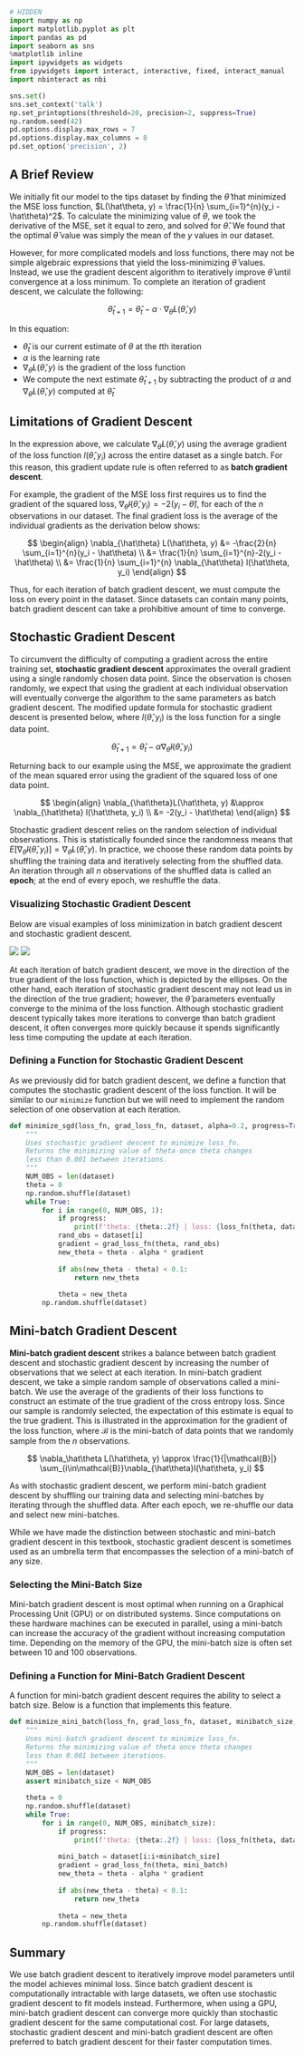 

```python
# HIDDEN
import numpy as np
import matplotlib.pyplot as plt
import pandas as pd
import seaborn as sns
%matplotlib inline
import ipywidgets as widgets
from ipywidgets import interact, interactive, fixed, interact_manual
import nbinteract as nbi

sns.set()
sns.set_context('talk')
np.set_printoptions(threshold=20, precision=2, suppress=True)
np.random.seed(42)
pd.options.display.max_rows = 7
pd.options.display.max_columns = 8
pd.set_option('precision', 2)
```

## A Brief Review

We initially fit our model to the tips dataset by finding the $\hat\theta$ that minimized the MSE loss function, $L(\hat\theta, y) = \frac{1}{n} \sum_{i=1}^{n}(y_i - \hat\theta)^2$. To calculate the minimizing value of $\theta$, we took the derivative of the MSE, set it equal to zero, and solved for $\hat\theta$. We found that the optimal $\hat\theta$ value was simply the mean of the $y$ values in our dataset.

However, for more complicated models and loss functions, there may not be simple algebraic expressions that yield the loss-minimizing $\hat\theta$ values. Instead, we use the gradient descent algorithm to iteratively improve $\hat\theta$ until convergence at a loss minimum. To complete an iteration of gradient descent, we calculate the following:

$$
\hat\theta_{t+1} = \hat\theta_t - \alpha \cdot \nabla_{\hat\theta} L(\hat\theta, y)
$$

In this equation:
- $\hat\theta_{t}$ is our current estimate of $\theta$ at the $t$th iteration
- $\alpha$ is the learning rate
- $\nabla_{\hat\theta} L(\hat\theta, y)$ is the gradient of the loss function
- We compute the next estimate $\hat\theta_{t+1}$ by subtracting the product of $\alpha$ and $\nabla_{\hat\theta} L(\hat\theta, y)$ computed at $\hat\theta_{t}$

## Limitations of Gradient Descent

In the expression above, we calculate $\nabla_{\hat\theta}L(\hat\theta, y)$ using the average gradient of the loss function $l(\hat\theta, y_i)$ across the entire dataset as a single batch. For this reason, this gradient update rule is often referred to as **batch gradient descent**.

For example, the gradient of the MSE loss first requires us to find the gradient of the squared loss, $\nabla_{\hat\theta} l(\hat\theta, y_i) = -2 (y_i - \hat\theta)$, for each of the $n$ observations in our dataset. The final gradient loss is the average of the individual gradients as the derivation below shows:

$$
\begin{align}
\nabla_{\hat\theta} L(\hat\theta, y) &= -\frac{2}{n} \sum_{i=1}^{n}(y_i - \hat\theta) \\
&= \frac{1}{n} \sum_{i=1}^{n}-2(y_i - \hat\theta) \\
&= \frac{1}{n} \sum_{i=1}^{n} \nabla_{\hat\theta} l(\hat\theta, y_i)
\end{align}
$$



Thus, for each iteration of batch gradient descent, we must compute the loss on every point in the dataset. Since datasets can contain many points, batch gradient descent can take a prohibitive amount of time to converge.

## Stochastic Gradient Descent

To circumvent the difficulty of computing a gradient across the entire training set, **stochastic gradient descent** approximates the overall gradient using a single randomly chosen data point. Since the observation is chosen randomly, we expect that using the gradient at each individual observation will eventually converge the algorithm to the same parameters as batch gradient descent. The modified update formula for stochastic gradient descent is presented below, where $l(\hat\theta, y_i)$ is the loss function for a single data point.

$$
\hat\theta_{t+1} = \hat\theta_t - \alpha \nabla_\hat\theta l(\hat\theta, y_i)
$$

Returning back to our example using the MSE, we approximate the gradient of the mean squared error using the gradient of the squared loss of one data point. 

$$
\begin{align}
\nabla_{\hat\theta}L(\hat\theta, y) &\approx \nabla_{\hat\theta} l(\hat\theta, y_i) \\
&= -2(y_i - \hat\theta)
\end{align}
$$

Stochastic gradient descent relies on the random selection of individual observations. This is statistically founded since the randomness means that $E[\nabla_{\hat\theta}l(\hat\theta, y_i)] = \nabla_{\hat\theta}L(\hat\theta, y)$. In practice, we choose these random data points by shuffling the training data and iteratively selecting from the shuffled data. An iteration through all $n$ observations of the shuffled data is called an **epoch**; at the end of every epoch, we reshuffle the data.

### Visualizing Stochastic Gradient Descent

Below are visual examples of loss minimization in batch gradient descent and stochastic gradient descent.

![](https://raw.githubusercontent.com/DS-100/textbook/master/assets/gd.png)
![](https://raw.githubusercontent.com/DS-100/textbook/master/assets/sgd.png)

At each iteration of batch gradient descent, we move in the direction of the true gradient of the loss function, which is depicted by the ellipses. On the other hand, each iteration of stochastic gradient descent may not lead us in the direction of the true gradient; however, the $\hat\theta$ parameters eventually converge to the minima of the loss function. Although stochastic gradient descent typically takes more iterations to converge than batch gradient descent, it often converges more quickly because it spends significantly less time computing the update at each iteration.

### Defining a Function for Stochastic Gradient Descent

As we previously did for batch gradient descent, we define a function that computes the stochastic gradient descent of the loss function. It will be similar to our `minimize` function but we will need to implement the random selection of one observation at each iteration.


```python
def minimize_sgd(loss_fn, grad_loss_fn, dataset, alpha=0.2, progress=True):
    """
    Uses stochastic gradient descent to minimize loss_fn.
    Returns the minimizing value of theta once theta changes
    less than 0.001 between iterations.
    """
    NUM_OBS = len(dataset)
    theta = 0
    np.random.shuffle(dataset)
    while True:
        for i in range(0, NUM_OBS, 1):
            if progress:
                print(f'theta: {theta:.2f} | loss: {loss_fn(theta, dataset):.2f}')
            rand_obs = dataset[i]
            gradient = grad_loss_fn(theta, rand_obs)
            new_theta = theta - alpha * gradient
        
            if abs(new_theta - theta) < 0.1:
                return new_theta
        
            theta = new_theta
        np.random.shuffle(dataset)
```

## Mini-batch Gradient Descent

**Mini-batch gradient descent** strikes a balance between batch gradient descent and stochastic gradient descent by increasing the number of observations that we select at each iteration. In mini-batch gradient descent, we take a simple random sample of observations called a mini-batch. We use the average of the gradients of their loss functions to construct an estimate of the true gradient of the cross entropy loss. Since our sample is randomly selected, the expectation of this estimate is equal to the true gradient. This is illustrated in the approximation for the gradient of the loss function, where $\mathcal{B}$ is the mini-batch of data points that we randomly sample from the $n$ observations.

$$
\nabla_\hat\theta L(\hat\theta, y) \approx \frac{1}{|\mathcal{B}|} \sum_{i\in\mathcal{B}}\nabla_{\hat\theta}l(\hat\theta, y_i)
$$

As with stochastic gradient descent, we perform mini-batch gradient descent by shuffling our training data and selecting mini-batches by iterating through the shuffled data. After each epoch, we re-shuffle our data and select new mini-batches.

While we have made the distinction between stochastic and mini-batch gradient descent in this textbook, stochastic gradient descent is sometimes used as an umbrella term that encompasses the selection of a mini-batch of any size. 


### Selecting the Mini-Batch Size

Mini-batch gradient descent is most optimal when running on a Graphical Processing Unit (GPU) or on distributed systems. Since computations on these hardware machines can be executed in parallel, using a mini-batch can increase the accuracy of the gradient without increasing computation time. Depending on the memory of the GPU, the mini-batch size is often set between 10 and 100 observations. 

### Defining a Function for Mini-Batch Gradient Descent

A function for mini-batch gradient descent requires the ability to select a batch size. Below is a function that implements this feature.


```python
def minimize_mini_batch(loss_fn, grad_loss_fn, dataset, minibatch_size, alpha=0.2, progress=True):
    """
    Uses mini-batch gradient descent to minimize loss_fn.
    Returns the minimizing value of theta once theta changes
    less than 0.001 between iterations.
    """
    NUM_OBS = len(dataset)
    assert minibatch_size < NUM_OBS
    
    theta = 0
    np.random.shuffle(dataset)
    while True:
        for i in range(0, NUM_OBS, minibatch_size):
            if progress:
                print(f'theta: {theta:.2f} | loss: {loss_fn(theta, dataset):.2f}')
            
            mini_batch = dataset[i:i+minibatch_size]
            gradient = grad_loss_fn(theta, mini_batch)
            new_theta = theta - alpha * gradient
            
            if abs(new_theta - theta) < 0.1:
                return new_theta
            
            theta = new_theta
        np.random.shuffle(dataset)
```

## Summary

We use batch gradient descent to iteratively improve model parameters until the model achieves minimal loss. Since batch gradient descent is computationally intractable with large datasets, we often use stochastic gradient descent to fit models instead. Furthermore, when using a GPU, mini-batch gradient descent can converge more quickly than stochastic gradient descent for the same computational cost. For large datasets, stochastic gradient descent and mini-batch gradient descent are often preferred to batch gradient descent for their faster computation times.
